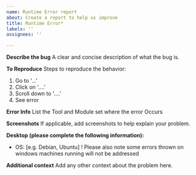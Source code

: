 ```yaml
---
name: Runtime Error report
about: Create a report to help us improve
title: Runtime Error*
labels: ''
assignees: ''

---
```


**Describe the bug**
A clear and concise description of what the bug is.

**To Reproduce**
Steps to reproduce the behavior:
1. Go to '...'
2. Click on '....'
3. Scroll down to '....'
4. See error

**Error Info**
List the Tool and Module set where the error Occurs

**Screenshots**
If applicable, add screenshots to help explain your problem.

**Desktop (please complete the following information):**
 - OS: [e.g. Debian, Ubuntu]
 ! Please also note some errors thrown on windows machines running will not be addressed

**Additional context**
Add any other context about the problem here.
